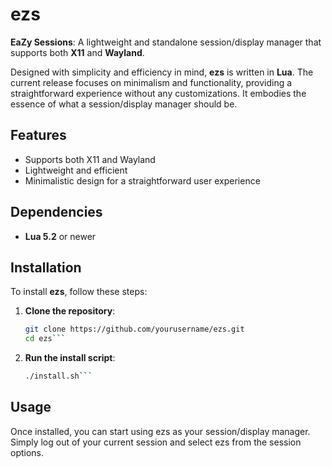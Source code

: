 # ezs

**EaZy Sessions**: A lightweight and standalone session/display manager that supports both **X11** and **Wayland**.

Designed with simplicity and efficiency in mind, **ezs** is written in **Lua**. The current release focuses on minimalism and functionality, providing a straightforward experience without any customizations. It embodies the essence of what a session/display manager should be.

## Features

- Supports both X11 and Wayland
- Lightweight and efficient
- Minimalistic design for a straightforward user experience

## Dependencies

- **Lua 5.2** or newer

## Installation

To install **ezs**, follow these steps:

1. **Clone the repository**:

   ```bash
   git clone https://github.com/yourusername/ezs.git
   cd ezs```

2. **Run the install script**:

    ```bash
    ./install.sh```

## Usage

Once installed, you can start using ezs as your session/display manager. Simply log out of your current session and select ezs from the session options.